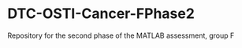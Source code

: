 DTC-OSTI-Cancer-FPhase2
=======================

Repository for the second phase of the MATLAB assessment, group F

